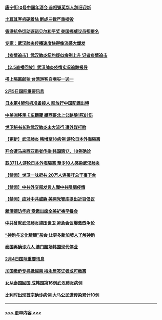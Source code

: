 #### [唐宁街10号中国年酒会 首相邀英华人辞旧迎新](../pages/prog202/a102770458.md?t=02061022) 
#### [土耳其客机硬着陆 断成三截严重损毁](../pages/prog202/a102770239.md?t=02061022) 
#### [香港抗争运动逐诺贝尔和平奖 美国挪威议员都提名](../pages/prog202/a102770390.md?t=02061022) 
#### [专家：武汉肺炎传播速度快得像流感大爆发](../pages/prog202/a102770132.md?t=02061022) 
#### [【疫情追击】武汉肺炎纽约疑似病例上升 记者疫情追击](../pages/prog202/a102770000.md?t=02061022) 
#### [【2.5直播回放】武汉肺炎疫情实况追踪报导](../pages/prog202/a102769913.md?t=02061022) 
#### [搭上隔离邮轮 台湾游客自嘲买一送一](../pages/prog202/a102769845.md?t=02061022) 
#### [2月5日国际重要讯息](../pages/prog202/a102769821.md?t=02061022) 
#### [日本第4架包机准备接人 盼放行中国配偶出境](../pages/prog202/a102769765.md?t=02061022) 
#### [中美洲移民卡车翻覆 墨西哥北上公路酿1死81伤](../pages/prog202/a102769703.md?t=02061022) 
#### [世卫秘书长称武汉肺炎未大流行 遭外媒打脸](../pages/prog202/a102769679.md?t=02061022) 
#### [【更新】武汉肺炎 韩增至18病例 游轮日本外海隔离](../pages/prog202/a102758911.md?t=02061022) 
#### [开会遭马来西亚患者传染 韩国第17、18例确诊](../pages/prog202/a102769600.md?t=02061022) 
#### [载3711人游轮日本外海隔离 至少10人感染武汉肺炎](../pages/prog202/a102769538.md?t=02061022) 
#### [【禁闻】世卫一味挺共 20万人连署吁总干事下台](../pages/prog202/a102769445.md?t=02061022) 
#### [【禁闻】中共外交部发言人曝中共隐瞒疫情](../pages/prog202/a102769400.md?t=02061022) 
#### [【禁闻】应对中共威胁 美两党智库提出近百倡议](../pages/prog202/a102769357.md?t=02061022) 
#### [赖清德访华府  受邀出席全美祈祷早餐会](../pages/prog202/a102769350.md?t=02061022) 
#### [中共曾就武汉肺炎施压世卫 紧急会议爆激烈争论](../pages/prog202/a102769312.md?t=02061022) 
#### [“神韵与文化精髓”茶会 让更多新加坡人了解神韵](../pages/prog202/a102769286.md?t=02061022) 
#### [泰国再确诊六人 澳门赌场韩国现代停业](../pages/prog202/a102769239.md?t=02061022) 
#### [2月4日国际重要讯息](../pages/prog202/a102768884.md?t=02061022) 
#### [加国撤侨专机抵越南 持永居签证者或可撤离](../pages/prog202/a102768877.md?t=02061022) 
#### [女从泰国回国 成韩国第16例武汉肺炎病例](../pages/prog202/a102768669.md?t=02061022) 
#### [比利时出现首宗确诊病例 大马公民遭传染累计10例](../pages/prog202/a102768824.md?t=02061022) 

----
#### [ >>> 更早内容 <<< ](../indexes/prog202-earlier.md)
